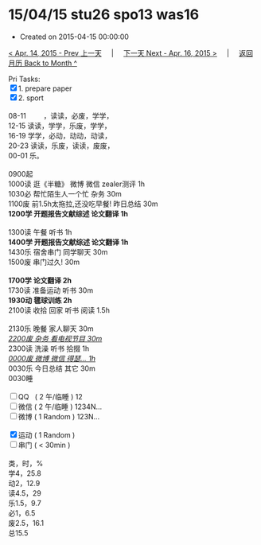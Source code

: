 # 15/04/15 stu26 spo13 was16

- Created on 2015-04-15 00:00:00

[< Apr. 14, 2015 - Prev 上一天](/lifelogs/2015/04/d14.md) &nbsp; &nbsp; | &nbsp; &nbsp; [下一天 Next - Apr. 16, 2015 >](/lifelogs/2015/04/d16.md) &nbsp; &nbsp; |  &nbsp; &nbsp; [返回月历 Back to Month ^](/lifelogs/2015/04/index.md)
<br/><div>Pri Tasks:<br/><input type="checkbox" checked="true" />1. prepare paper</div><div><input type="checkbox" checked="true" />2. sport</div><div><div><br/></div>08-11         ，读读，必废，学学，<br/>12-15 读读，学学，乐废，学学，<br/>16-19 学学，必动，动动，动读，<br/>20-23 读读，乐废，读读，废废，</div><div>00-01 乐。<br/><div><br/></div>0900起<br/>1000读 逛《半糖》 微博 微信 zealer测评 1h</div><div>1030必 帮忙陌生人一个忙 杂务 30m</div><div>1100废 前1.5h太拖拉,还没吃早餐! 昨日总结 30m</div><div><b>1200学 开题报告文献综述 论文翻译 1h</b></div><div><div><br/></div>1300读 午餐 听书 1h</div><div><b>1400学 </b><b>开题报告文献综述 论文翻译</b><b> 1h</b></div><div><div>1430乐 宿舍串门 同学聊天 30m</div><div>1500废 串门过久! 30m</div><div><br/></div><div><b>1700学 论文翻译 2</b><b>h</b></div><div>1730读 准备运动 听书 30m</div><div><b>1930动 </b><b>毽球训练 2h</b></div><div>2100读 收拾 回家 听书 阅读 1.5h</div><div><br/></div>2130乐 晚餐 家人聊天 30m</div><div><i><u>2200废 杂务 看电视节目 30m</u></i><br/>2300读 洗澡 听书 拾掇 1h</div><div><u><i>0000废 微博 微信 得瑟… 1h</i></u><br/>0030乐 今日总结 其它 30m</div><div>0030睡</div><div><br/></div><div><input type="checkbox" />QQ   ( 2 午/临睡 ) 12<br/><input type="checkbox" />微信 ( 2 午/临睡 ) 1234N…</div><div><input type="checkbox" />微博 ( 1 Random ) 123N…</div><div><br/></div><div><input type="checkbox" checked="true" />运动 ( 1 Random ) </div><div><input type="checkbox" />串门 ( < 30min ) </div><div><div><br/></div>类，时，%<br/>学4，25.8<br/>动2，12.9<br/>读4.5，29<br/>乐1.5，9.7<br/>必1，6.5</div><div>废2.5，16.1<br/>总15.5</div>

